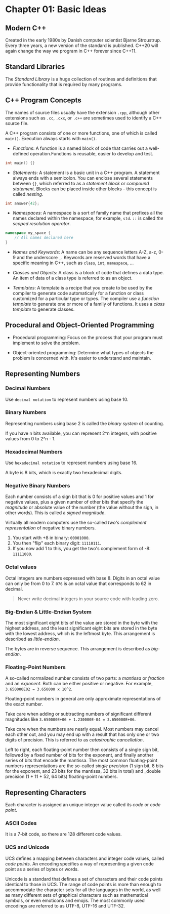 # Chapter 01: Basic Ideas

## Modern C++

Created in the early 1980s by Danish computer scientist Bjarne Stroustrup. Every
three years, a new version of the standard is published. C++20 will again change
the way we program in C++ forever since C++11.

## Standard Libraries

The _Standard Library_ is a huge collection of routines and definitions that
provide functionality that is required by many programs.

## C++ Program Concepts

The names of source files usually have the extension `.cpp`, although other
extensions such as `.cc`, `.cxx`, or `.c++` are sometimes used to identify a C++
source file.

A C++ program consists of one or more functions, one of which is called
`main()`. Execution always starts with `main()`.

- _Functions_: A function is a named block of code that carries out a
  well-defined operation.Functions is reusable, easier to develop and test.

```cpp
int main() {}
```

- _Statements_: A statement is a basic unit in a C++ program. A statement always
  ends with a semicolon. You can enclose several statements between `{}`, which
  referred to as a _statement block_ or _compound statement_. Blocks can be
  placed inside other blocks - this concept is called _nesting_.

```cpp
int answer{42};
```

- _Namespaces_: A namespace is a sort of family name that prefixes all the names
  declared within the namespace, for example, `std`. `::` is called _the scoped
  resolution operator_.

```cpp
namespace my_space {
    // All names declared here
}
```

- _Names and Keywords_: A name can be any sequence letters A-Z, a-z, 0-9 and the
  underscore `_`. Keywords are reserved words that have a specific meaning in
  C++, such as `class`, `int`, `namespace`, ...

- _Classes and Objects_: A class is a block of code that defines a data type. An
  item of data of a class type is referred to as an object.

- _Templates_: A template is a recipe that you create to be used by the compiler
  to generate code automatically for a function or class customized for a
  particular type or types. The compiler use a _function template_ to generate
  one or more of a family of functions. It uses a _class template_ to generate
  classes.

## Procedural and Object-Oriented Programming

- Procedural programming: Focus on the process that your program must implement
  to solve the problem.

- Object-oriented programming: Determine what types of objects the problem is
  concerned with. It's easier to understand and maintain.

## Representing Numbers

### Decimal Numbers

Use `decimal notation` to represent numbers using base 10.

### Binary Numbers

Representing numbers using base 2 is called the _binary system_ of counting.

If you have n bits available, you can represent 2^n integers, with positive
values from 0 to 2^n - 1.

### Hexadecimal Numbers

Use `hexadecimal notation` to represent numbers using base 16.

A byte is 8 bits, which is exactly two hexadecimal digits.

### Negative Binary Numbers

Each number consists of a sign bit that is 0 for positive values and 1 for
negative values, plus a given number of other bits that specify the _magnitude_
or absolute value of the number (the value without the sign, in other words).
This is called a _signed magnitude_.

Virtually all modern computers use the so-called _two's complement
representation_ of negative binary numbers.

1. You start with +8 in binary: `00001000`.
2. You then "flip" each binary digit: `11110111`.
3. If you now add 1 to this, you get the two's complement form of -8:
   `11111000`.

### Octal values

Octal integers are numbers expressed with base 8. Digits in an octal value can
only be from 0 to 7. `076` is an octal value that corresponds to 62 in decimal.

> Never write decimal integers in your source code with leading zero.

### Big-Endian & Little-Endian System

The most significant eight bits of the value are stored in the byte with the
highest address, and the least significant eight bits are stored in the byte
with the lowest address, which is the leftmost byte. This arrangement is
described as _little-endian_.

The bytes are in reverse sequence. This arrangement is described as
_big-endian_.

### Floating-Point Numbers

A so-called normalized number consists of two parts: a _mantissa_ or _fraction_
and an _exponent_. Both can be either positive or negative. For example,
`3.650000E02 = 3.650000 x 10^2`.

Floating-point numbers in general are only approximate representations of the
exact number.

Take care when adding or subtracting numbers of significant different magnitudes
like `3.650000E+06 + 1.230000E-04 = 3.650000E+06`.

Take care when the numbers are nearly equal. Most numbers may cancel each other
out, and you may end up with a result that has only one or two digits of
precision. This is referred to as _catastrophic cancellation_.

Left to right, each floating-point number then consists of a single sign bit,
followed by a fixed number of bits for the exponent, and finally another series
of bits that encode the mantissa. The most common floating-point numbers
representations are the so-called _single precision_ (1 sign bit, 8 bits for the
exponent, and 23 bits for the mantissa, 32 bits in total) and \_double precision
(1 + 11 + 52, 64 bits) floating-point numbers.

## Representing Characters

Each character is assigned an unique integer value called its _code_ or _code
point_.

### ASCII Codes

It is a 7-bit code, so there are 128 different code values.

### UCS and Unicode

UCS defines a mapping between characters and integer code values, called _code
points_. An encoding specifies a way of representing a given code point as a
series of bytes or words.

Unicode is a standard that defines a set of characters and their code points
identical to those in UCS. The range of code points is more than enough to
accommodate the character sets for all the languages in the world, as well as
many different sets of graphical characters such as mathematical symbols, or
even emoticons and emojis. The most commonly used encodings are referred to as
UTF-8, UTF-16 and UTF-32.
